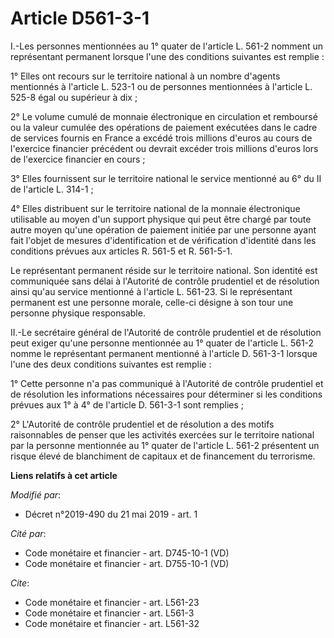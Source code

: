 # Article D561-3-1

I.-Les personnes mentionnées au 1° quater de l'article L. 561-2 nomment un représentant permanent lorsque l'une des
conditions suivantes est remplie :

1° Elles ont recours sur le territoire national à un nombre d'agents mentionnés à l'article L. 523-1 ou de personnes
mentionnées à l'article L. 525-8 égal ou supérieur à dix ;

2° Le volume cumulé de monnaie électronique en circulation et remboursé ou la valeur cumulée des opérations de paiement
exécutées dans le cadre de services fournis en France a excédé trois millions d'euros au cours de l'exercice financier
précédent ou devrait excéder trois millions d'euros lors de l'exercice financier en cours ;

3° Elles fournissent sur le territoire national le service mentionné au 6° du II de l'article L. 314-1 ;

4° Elles distribuent sur le territoire national de la monnaie électronique utilisable au moyen d'un support physique qui peut
être chargé par toute autre moyen qu'une opération de paiement initiée par une personne ayant fait l'objet de mesures
d'identification et de vérification d'identité dans les conditions prévues aux articles R. 561-5 et R. 561-5-1.

Le représentant permanent réside sur le territoire national. Son identité est communiquée sans délai à l'Autorité de contrôle
prudentiel et de résolution ainsi qu'au service mentionné à l'article L. 561-23. Si le représentant permanent est une
personne morale, celle-ci désigne à son tour une personne physique responsable.

II.-Le secrétaire général de l'Autorité de contrôle prudentiel et de résolution peut exiger qu'une personne mentionnée au 1°
quater de l'article L. 561-2 nomme le représentant permanent mentionné à l'article D. 561-3-1 lorsque l'une des deux
conditions suivantes est remplie :

1° Cette personne n'a pas communiqué à l'Autorité de contrôle prudentiel et de résolution les informations nécessaires pour
déterminer si les conditions prévues aux 1° à 4° de l'article D. 561-3-1 sont remplies ;

2° L'Autorité de contrôle prudentiel et de résolution a des motifs raisonnables de penser que les activités exercées sur le
territoire national par la personne mentionnée au 1° quater de l'article L. 561-2 présentent un risque élevé de blanchiment
de capitaux et de financement du terrorisme.

**Liens relatifs à cet article**

_Modifié par_:

  - Décret n°2019-490 du 21 mai 2019 - art. 1

_Cité par_:

  - Code monétaire et financier - art. D745-10-1 (VD)
  - Code monétaire et financier - art. D755-10-1 (VD)

_Cite_:

  - Code monétaire et financier - art. L561-23
  - Code monétaire et financier - art. L561-3
  - Code monétaire et financier - art. L561-32
